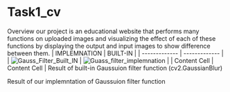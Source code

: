 # Task1_cv
Overview
our project is an educational website that performs many functions on uploaded images and visualizing the effect of each of these functions by displaying the output and input images to show difference between them.
| IMPLEMNATION | BUILT-IN |
| ------------- | ------------- |
| ![Gauss_Filter_Built_IN](https://user-images.githubusercontent.com/81518078/223569917-a6fe0b01-a619-4d05-982a-daa8a42d7bc0.png)  | ![Guass_filter_implemnation](https://user-images.githubusercontent.com/81518078/223570514-02d268f8-b1f2-4706-b6ad-6d21e0ead48d.png)  |
| Content Cell  | Content Cell  |
Result of built-in Gaussuion filter function (cv2.GaussianBlur) 

Result of our implemntation of Gaussuion filter function 


![]()
